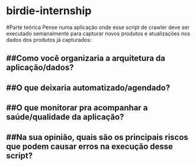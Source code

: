 # birdie-internship
#Parte teórica
Pense numa aplicação onde esse script de crawler deve ser executado semanalmente para capturar novos produtos e atualizações nos dados dos produtos já capturados:

##Como você organizaria a arquitetura da aplicação/dados?
  -
##O que deixaria automatizado/agendado?
  -
##O que monitorar pra acompanhar a saúde/qualidade da aplicação?
  -
##Na sua opinião, quais são os principais riscos que podem causar erros na execução desse script?
  -
